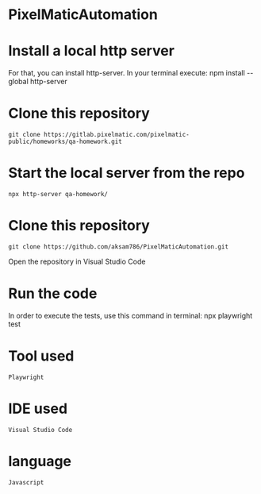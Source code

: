 # PixelMaticAutomation

# Install a local http server
For that, you can install http-server. In your terminal execute:
    npm install --global http-server

# Clone this repository
    git clone https://gitlab.pixelmatic.com/pixelmatic-public/homeworks/qa-homework.git

# Start the local server from the repo
    npx http-server qa-homework/
  
# Clone this repository
    git clone https://github.com/aksam786/PixelMaticAutomation.git

Open the repository in Visual Studio Code

# Run the code
In order to execute the tests, use this command in terminal:
    npx playwright test
  
 
 # Tool used 
    Playwright
 # IDE used 
    Visual Studio Code
 # language 
    Javascript
  
